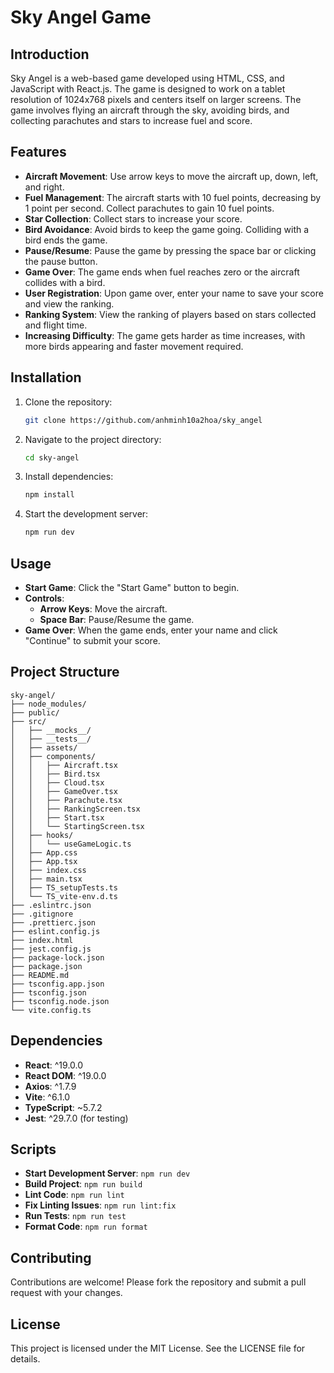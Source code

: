 # Sky Angel Game

## Introduction

Sky Angel is a web-based game developed using HTML, CSS, and JavaScript with React.js. The game is designed to work on a tablet resolution of 1024x768 pixels and centers itself on larger screens. The game involves flying an aircraft through the sky, avoiding birds, and collecting parachutes and stars to increase fuel and score.

## Features

- **Aircraft Movement**: Use arrow keys to move the aircraft up, down, left, and right.
- **Fuel Management**: The aircraft starts with 10 fuel points, decreasing by 1 point per second. Collect parachutes to gain 10 fuel points.
- **Star Collection**: Collect stars to increase your score.
- **Bird Avoidance**: Avoid birds to keep the game going. Colliding with a bird ends the game.
- **Pause/Resume**: Pause the game by pressing the space bar or clicking the pause button.
- **Game Over**: The game ends when fuel reaches zero or the aircraft collides with a bird.
- **User Registration**: Upon game over, enter your name to save your score and view the ranking.
- **Ranking System**: View the ranking of players based on stars collected and flight time.
- **Increasing Difficulty**: The game gets harder as time increases, with more birds appearing and faster movement required.

## Installation

1. Clone the repository:
   ```bash
   git clone https://github.com/anhminh10a2hoa/sky_angel
   ```
2. Navigate to the project directory:
   ```bash
   cd sky-angel
   ```
3. Install dependencies:
   ```bash
   npm install
   ```
4. Start the development server:
   ```bash
   npm run dev
   ```

## Usage

- **Start Game**: Click the "Start Game" button to begin.
- **Controls**:
  - **Arrow Keys**: Move the aircraft.
  - **Space Bar**: Pause/Resume the game.
- **Game Over**: When the game ends, enter your name and click "Continue" to submit your score.

## Project Structure

```
sky-angel/
├── node_modules/
├── public/
├── src/
│   ├── __mocks__/
│   ├── __tests__/
│   ├── assets/
│   ├── components/
│   │   ├── Aircraft.tsx
│   │   ├── Bird.tsx
│   │   ├── Cloud.tsx
│   │   ├── GameOver.tsx
│   │   ├── Parachute.tsx
│   │   ├── RankingScreen.tsx
│   │   ├── Start.tsx
│   │   └── StartingScreen.tsx
│   ├── hooks/
│   │   └── useGameLogic.ts
│   ├── App.css
│   ├── App.tsx
│   ├── index.css
│   ├── main.tsx
│   ├── TS_setupTests.ts
│   └── TS_vite-env.d.ts
├── .eslintrc.json
├── .gitignore
├── .prettierc.json
├── eslint.config.js
├── index.html
├── jest.config.js
├── package-lock.json
├── package.json
├── README.md
├── tsconfig.app.json
├── tsconfig.json
├── tsconfig.node.json
└── vite.config.ts
```

## Dependencies

- **React**: ^19.0.0
- **React DOM**: ^19.0.0
- **Axios**: ^1.7.9
- **Vite**: ^6.1.0
- **TypeScript**: ~5.7.2
- **Jest**: ^29.7.0 (for testing)

## Scripts

- **Start Development Server**: `npm run dev`
- **Build Project**: `npm run build`
- **Lint Code**: `npm run lint`
- **Fix Linting Issues**: `npm run lint:fix`
- **Run Tests**: `npm run test`
- **Format Code**: `npm run format`

## Contributing

Contributions are welcome! Please fork the repository and submit a pull request with your changes.

## License

This project is licensed under the MIT License. See the LICENSE file for details.
